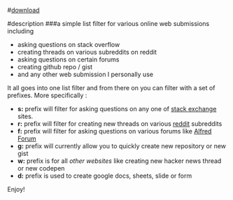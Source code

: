 #[download](https://github.com/nikitavoloboev/ask-create-share-alfred/releases/download/2/a.ask.create.share.alfredworkflow)

#description
###a simple list filter for various online web submissions including

- asking questions on stack overflow 
- creating threads on various subreddits on reddit
- asking questions on certain forums
- creating github repo / gist
- and any other web submission I personally use


It all goes into one list filter and from there on you can filter with a set of prefixes. More specifically : 

- **s:** prefix will filter for asking questions on any one of [stack exchange](http://stackexchange.com/) sites.
- **r:** prefix will filter for creating new threads on various [reddit](http://www.reddit.com/) subreddits
- **f:** prefix will filter for asking questions on various forums like [Alfred Forum](http://www.alfredforum.com/)
- **g:** prefix will currently allow you to quickly create new repository or new gist
- **w:** prefix is for all *other websites* like creating new hacker news thread or new codepen
- **d:** prefix is used to create google docs, sheets, slide or form

Enjoy!
